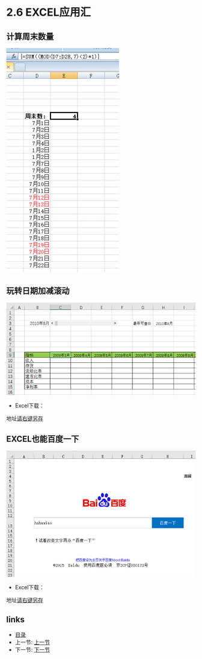 # 2.6 EXCEL应用汇

## 计算周末数量
![](images/2.6.1.png)    

## 玩转日期加减滚动
![](images/2.6.2.jpg)

- Excel下载：

地址[请右键另存](src/2.6.2.xlsx)


## EXCEL也能百度一下
![](images/2.6.3.jpg)

- Excel下载：

地址[请右键另存](src/2.6.3.xlsx)

## links
  * [目录](<preface.md>)
  * 上一节: [上一节](<02.5.md>)
  * 下一节: [下一节](<03.0.md>)
